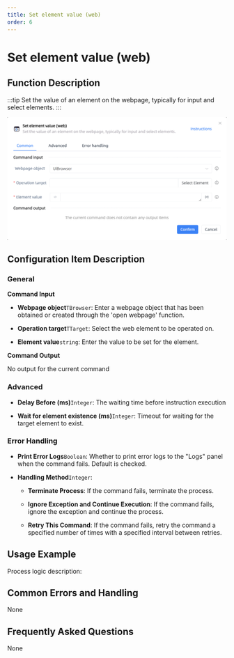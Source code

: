 ```yaml
---
title: Set element value (web)
order: 6
---
```


# Set element value (web)

## Function Description

:::tip 
Set the value of an element on the webpage, typically for input and select elements.
:::

![Set element value (web)](../../../assets/Set%20element%20value%20(web)_command.png)

## Configuration Item Description

### General

**Command Input**

- **Webpage object**`TBrowser`: Enter a webpage object that has been obtained or created through the 'open webpage' function.

- **Operation target**`TTarget`: Select the web element to be operated on.

- **Element value**`string`: Enter the value to be set for the element.


**Command Output**

No output for the current command

### Advanced

- **Delay Before (ms)**`Integer`: The waiting time before instruction execution

- **Wait for element existence (ms)**`Integer`: Timeout for waiting for the target element to exist.

### Error Handling

- **Print Error Logs**`Boolean`: Whether to print error logs to the "Logs" panel when the command fails. Default is checked. 

- **Handling Method**`Integer`:

    - **Terminate Process**: If the command fails, terminate the process.

    - **Ignore Exception and Continue Execution**: If the command fails, ignore the exception and continue the process.

    - **Retry This Command**: If the command fails, retry the command a specified number of times with a specified interval between retries.

## Usage Example

Process logic description:

## Common Errors and Handling

None

## Frequently Asked Questions

None

